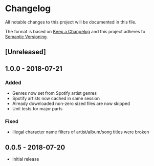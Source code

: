 # Changelog
All notable changes to this project will be documented in this file.

The format is based on [Keep a Changelog](http://keepachangelog.com/) and this project adheres to [Semantic Versioning](http://semver.org/).

## [Unreleased]

## 1.0.0 - 2018-07-21
### Added
 * Genres now set from Spotify artist genres
 * Spotify artists now cached in same session
 * Already downloaded non-zero sized files are now skipped
 * Unit tests for major parts
### Fixed
 * Illegal character name filters of artist/album/song titles were broken

## 0.0.5 - 2018-07-20
 * Initial release